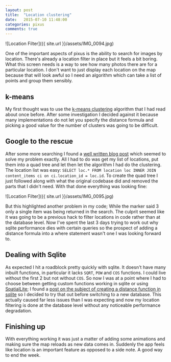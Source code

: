 ```yaml
---
layout: post
title:  "Location clustering"
date:   2015-07-10 11:48:00
categories: pixus
comments: true
---
```


![Location Filter]({{ site.url }}/assets/IMG_0094.jpg)

One of the important aspects of pixus is the ability to search for images by location. There's already a location filter in place but it feels a bit boring. What this screen needs is a way to see how many photos there are for a particular location. I don't want to just display each location on the map because that will look awful so I need an algorithm which can take a list of points and group them sensibly.

k-means
---------------------------

My first thought was to use the [k-means clustering] algorithm that I had read about once before. After some investigation I decided against it because many implementations do not let you specify the distance formula and picking a good value for the number of clusters was going to be difficult.

Google to the rescue
------------------------

After some more searching I found a [well written blog post] which seemed to solve my problem exactly. All I had to do was get my list of locations, put them into a quad tree and let then let the algorithm I had do the clustering. The location list was easy: `SELECT loc.* FROM location loc INNER JOIN content_items ci on ci.location_id = loc.id`. To create the quad tree I just followed along with what the original codebase did and removed the parts that I didn't need. With that done everything was looking fine:

![Location Filter]({{ site.url }}/assets/IMG_0095.jpg)

But this highlighted another problem in my code; While the marker said 3 only a single item was being returned in the search. The culprit seemed like it was going to be a previous hack to filter locations in code rather than at the database level. Now I've spent the last 3 days trying to work out why sqlite performance dies with certain queries so the prospect of adding a distance formula into a where statement wasn't one I was looking forward to. 

Dealing with Sqlite
-----------------------

As expected I hit a roadblock pretty quickly with sqlite. It doesn't have many inbuilt functions, in particular it lacks `SQRT`, `POW` and `COS` functions. I could live without the first 2 but not without `COS`. So now I was at a point where I had to choose between getting custom functions working in sqlite or using [SpatialLite]; I found a [post on the subject of creating a distance function in sqlite] so I decided to try that out before switching to a new database. This actually caused far less issues than I was expecting and now my location filtering is done at the database level without any noticeable performance degradation. 

Finishing up
------------------------

With everything working it was just a matter of adding some animations and making sure the map reloads as new data comes in. Suddenly the app feels like location is an important feature as opposed to a side note. A good way to end the week.


[k-means clustering]:      https://en.wikipedia.org/wiki/K-means_clustering
[well written blog post]: https://robots.thoughtbot.com/how-to-handle-large-amounts-of-data-on-maps
[SpatialLite]: https://en.wikipedia.org/wiki/SpatiaLite
[post on the subject of creating a distance function in sqlite]: http://www.thismuchiknow.co.uk/?p=71
